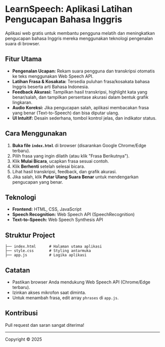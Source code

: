 # LearnSpeech: Aplikasi Latihan Pengucapan Bahasa Inggris

Aplikasi web gratis untuk membantu pengguna melatih dan meningkatkan pengucapan bahasa Inggris mereka menggunakan teknologi pengenalan suara di browser.

## Fitur Utama
- **Pengenalan Ucapan:** Rekam suara pengguna dan transkripsi otomatis ke teks menggunakan Web Speech API.
- **Latihan Frasa & Kosakata:** Tersedia puluhan frasa/kosakata bahasa Inggris beserta arti Bahasa Indonesia.
- **Feedback Akurasi:** Tampilkan hasil transkripsi, highlight kata yang benar/salah, dan tampilkan persentase akurasi dalam bentuk grafik lingkaran.
- **Audio Koreksi:** Jika pengucapan salah, aplikasi membacakan frasa yang benar (Text-to-Speech) dan bisa diputar ulang.
- **UI Intuitif:** Desain sederhana, tombol kontrol jelas, dan indikator status.

## Cara Menggunakan
1. **Buka file `index.html`** di browser (disarankan Google Chrome/Edge terbaru).
2. Pilih frasa yang ingin dilatih (atau klik "Frasa Berikutnya").
3. Klik **Mulai Bicara**, ucapkan frasa sesuai contoh.
4. Klik **Berhenti** setelah selesai bicara.
5. Lihat hasil transkripsi, feedback, dan grafik akurasi.
6. Jika salah, klik **Putar Ulang Suara Benar** untuk mendengarkan pengucapan yang benar.

## Teknologi
- **Frontend:** HTML, CSS, JavaScript
- **Speech Recognition:** Web Speech API (SpeechRecognition)
- **Text-to-Speech:** Web Speech Synthesis API

## Struktur Project
```
├── index.html      # Halaman utama aplikasi
├── style.css       # Styling antarmuka
├── app.js          # Logika aplikasi
```

## Catatan
- Pastikan browser Anda mendukung Web Speech API (Chrome/Edge terbaru).
- Izinkan akses mikrofon saat diminta.
- Untuk menambah frasa, edit array `phrases` di `app.js`.

## Kontribusi
Pull request dan saran sangat diterima!

---
Copyright © 2025
